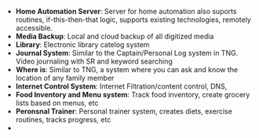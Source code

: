 - **Home Automation Server**:  Server for home automation also suports routines, if-this-then-that logic, supports existing technologies, remotely accessible.
- **Media Backup**: Local and cloud backup of all digitized media
- **Library**:  Electronic library catelog system
- **Journal System**:  Similar to the Captain/Personal Log system in TNG.  Video journaling with SR and keyword searching
- **Where is**:  Similar to TNG, a system where you can ask and know the location of any family member
- **Internet Control System**:  Internet Filtration/content control, DNS, 
- **Food Inventory and Menu system**:  Track food inventory, create grocery lists based on menus, etc
- **Peronsnal Trainer**:  Personal trainer system, creates diets, exercise routines, tracks progress, etc
- 
